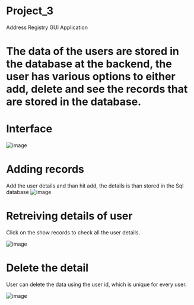# Project_3
Address Registry GUI Application

# The data of the users are stored in the database at the backend, the user has various options to either add, delete and see the records that are stored in the database.


# Interface

![image](https://user-images.githubusercontent.com/90482311/215343511-23d59db5-9f11-45cd-b0f5-862cf601875e.png)

# Adding records
Add the user details and than hit add, the details is than stored in the Sql database
![image](https://user-images.githubusercontent.com/90482311/215343552-bbd6930b-0cc4-445c-8310-d339f58a5854.png)

# Retreiving details of user
Click on the show records to check all the user details.

![image](https://user-images.githubusercontent.com/90482311/215343624-edb9ab45-f47d-4750-a5f3-1cf016b1342b.png)

# Delete the detail
User can delete the data using the user id, which is unique for every user.

![image](https://user-images.githubusercontent.com/90482311/215343701-8927721a-bfe2-4ec8-ba40-371142ff0ace.png)

